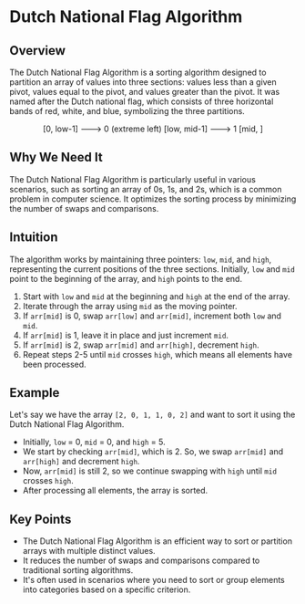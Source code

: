 # Dutch National Flag Algorithm

## Overview
The Dutch National Flag Algorithm is a sorting algorithm designed to partition an array of values into three sections: values less than a given pivot, values equal to the pivot, and values greater than the pivot. It was named after the Dutch national flag, which consists of three horizontal bands of red, white, and blue, symbolizing the three partitions.

<p style="text-align: center;">
[0, low-1] ---> 0 (extreme left)
[low, mid-1] ---> 1 
[mid, ]
</p>


## Why We Need It
The Dutch National Flag Algorithm is particularly useful in various scenarios, such as sorting an array of 0s, 1s, and 2s, which is a common problem in computer science. It optimizes the sorting process by minimizing the number of swaps and comparisons.

## Intuition
The algorithm works by maintaining three pointers: `low`, `mid`, and `high`, representing the current positions of the three sections. Initially, `low` and `mid` point to the beginning of the array, and `high` points to the end.

1. Start with `low` and `mid` at the beginning and `high` at the end of the array.
2. Iterate through the array using `mid` as the moving pointer.
3. If `arr[mid]` is 0, swap `arr[low]` and `arr[mid]`, increment both `low` and `mid`.
4. If `arr[mid]` is 1, leave it in place and just increment `mid`.
5. If `arr[mid]` is 2, swap `arr[mid]` and `arr[high]`, decrement `high`.
6. Repeat steps 2-5 until `mid` crosses `high`, which means all elements have been processed.

## Example
Let's say we have the array `[2, 0, 1, 1, 0, 2]` and want to sort it using the Dutch National Flag Algorithm.

- Initially, `low` = 0, `mid` = 0, and `high` = 5.
- We start by checking `arr[mid]`, which is 2. So, we swap `arr[mid]` and `arr[high]` and decrement `high`.
- Now, `arr[mid]` is still 2, so we continue swapping with `high` until `mid` crosses `high`.
- After processing all elements, the array is sorted.

## Key Points
- The Dutch National Flag Algorithm is an efficient way to sort or partition arrays with multiple distinct values.
- It reduces the number of swaps and comparisons compared to traditional sorting algorithms.
- It's often used in scenarios where you need to sort or group elements into categories based on a specific criterion.
